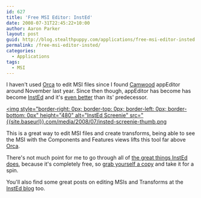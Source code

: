 ```yaml
---
id: 627
title: 'Free MSI Editor: InstEd'
date: 2008-07-31T22:45:22+10:00
author: Aaron Parker
layout: post
guid: http://blog.stealthpuppy.com/applications/free-msi-editor-insted
permalink: /free-msi-editor-insted/
categories:
  - Applications
tags:
  - MSI
---
```

I haven't used [Orca](http://msdn.microsoft.com/en-us/library/aa370557.aspx) to edit MSI files since I found [Camwood](http://www.camwood.com/) appEditor around November last year. Since then though, appEditor has become has become [InstEd](http://www.instedit.com/) and it's [even better](http://www.instedit.com/features2) than its' predecessor.

[<img style="border-right: 0px; border-top: 0px; border-left: 0px; border-bottom: 0px" height="480" alt="InstEd Screenie" src="{{site.baseurl}}.com/media/2008/07/insted-screenie-thumb.png]({{site.baseurl}}/media/2008/07/insted-screenie.png) 

This is a great way to edit MSI files and create transforms, being able to see the MSI with the Components and Features views lifts this tool far above [Orca](http://www.microsoft.com/downloads/details.aspx?FamilyId=F26B1AA4-741A-433A-9BE5-FA919850BDBF&displaylang=en). 

There's not much point for me to go through all of [the great things InstEd does](http://www.instedit.com/features), because it's completely free, so [grab yourself a copy](http://www.instedit.com/download) and take it for a spin.

You'll also find some great posts on editing MSIs and Transforms at the [InstEd blog](http://blog.instedit.com/) too.